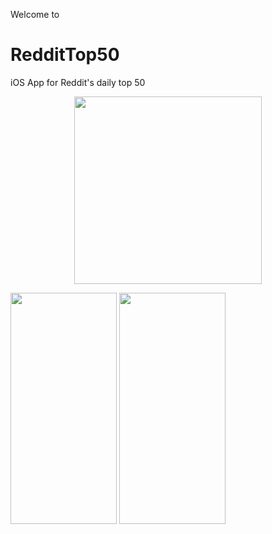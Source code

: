 Welcome to
# RedditTop50
iOS App for Reddit's daily top 50 

<p align="center">
 <img src="https://s1.mzstatic.com/us/r30/Purple6/v4/98/ca/a6/98caa67a-0d5c-2d00-c249-298315f4859e/mzl.cfrxvkko.png" width="300" height = "300"/>
</p>

<p align="left">
 <img src="https://media.giphy.com/media/1yluewMGtZVhYGlRGF/giphy.gif" width="170" height = "370"/>
 <img src="https://media.giphy.com/media/5WgVuoXo0QXZE8AvjM/giphy.gif" width="170" height = "370"/>
  
</p>
